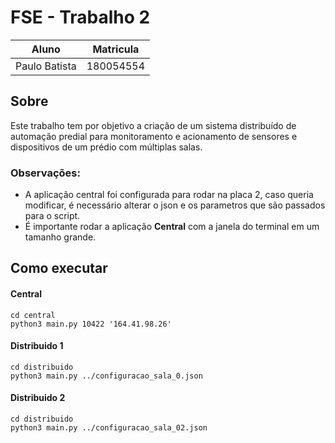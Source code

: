 # FSE - Trabalho 2

| Aluno | Matricula |
| --|-- |
| Paulo Batista | 180054554 |

## Sobre

Este trabalho tem por objetivo a criação de um sistema distribuído de automação predial para monitoramento e acionamento de sensores e dispositivos de um prédio com múltiplas salas. 

### Observações:

* A aplicação central foi configurada para rodar na placa 2, caso queria modificar, é necessário alterar o json e os parametros que são passados para o script.
* É importante rodar a aplicação **Central** com a janela do terminal em um tamanho grande.

## Como executar

#### Central

```
cd central
python3 main.py 10422 '164.41.98.26'
```

#### Distribuido 1

```
cd distribuido
python3 main.py ../configuracao_sala_0.json
```

#### Distribuido 2

```
cd distribuido
python3 main.py ../configuracao_sala_02.json
```
